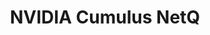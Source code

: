 ---
title: NVIDIA Cumulus NetQ
layout: pdf
product: Cumulus NetQ
type: pdf
bookhidden: true
version: "3.2"
imgData: cumulus-netq
siteSlug: cumulus-netq
pdfhidden: true
---